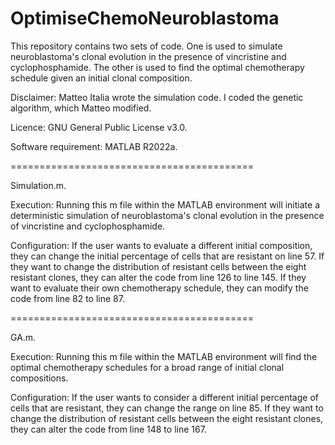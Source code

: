 # OptimiseChemoNeuroblastoma
This repository contains two sets of code. One is used to simulate neuroblastoma's clonal evolution in the presence of vincristine and cyclophosphamide. The other is used to find the optimal chemotherapy schedule given an initial clonal composition.

Disclaimer: Matteo Italia wrote the simulation code. I coded the genetic algorithm, which Matteo modified.

Licence: GNU General Public License v3.0.

Software requirement: MATLAB R2022a.

==========================================

Simulation.m.

Execution: Running this m file within the MATLAB environment will initiate a deterministic simulation of neuroblastoma's clonal evolution in the presence of vincristine and cyclophosphamide.

Configuration: If the user wants to evaluate a different initial composition, they can change the initial percentage of cells that are resistant on line 57. If they want to change the distribution of resistant cells between the eight resistant clones, they can alter the code from line 126 to line 145. If they want to evaluate their own chemotherapy schedule, they can modify the code from line 82 to line 87.

==========================================

GA.m.

Execution: Running this m file within the MATLAB environment will find the optimal chemotherapy schedules for a broad range of initial clonal compositions.

Configuration: If the user wants to consider a different initial percentage of cells that are resistant, they can change the range on line 85. If they want to change the distribution of resistant cells between the eight resistant clones, they can alter the code from line 148 to line 167.
